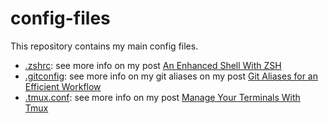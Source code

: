 # config-files

This repository contains my main config files.

- [.zshrc](.zshrc): see more info on my post [An Enhanced Shell With ZSH](https://simondosda.github.io/shell/tool/2021/04/20/enhance-shell-zsh.html)
- [.gitconfig](.gitconfig): see more info on my git aliases on my post [Git Aliases for an Efficient Workflow](https://simondosda.github.io/git/tool/2021/04/13/git-aliases.html)
- [.tmux.conf](.tmux.conf): see more info on my post [Manage Your Terminals With Tmux](https://simondosda.github.io/shell/tool/2021/05/03/tmux.html)

